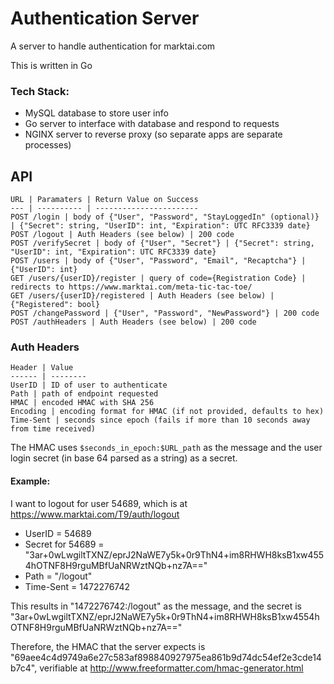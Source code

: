 # Authentication Server

A server to handle authentication for marktai.com

This is written in Go

### Tech Stack:
 *  MySQL database to store user info
 *  Go server to interface with database and respond to requests
 *  NGINX server to reverse proxy (so separate apps are separate processes)

## API

    URL | Paramaters | Return Value on Success
    --- | ---------- | -----------------------
    POST /login | body of {"User", "Password", "StayLoggedIn" (optional)} | {"Secret": string, "UserID": int, "Expiration": UTC RFC3339 date}
    POST /logout | Auth Headers (see below) | 200 code
    POST /verifySecret | body of {"User", "Secret"} | {"Secret": string, "UserID": int, "Expiration": UTC RFC3339 date}
    POST /users | body of {"User", "Password", "Email", "Recaptcha"} | {"UserID": int}
    GET /users/{userID}/register | query of code={Registration Code} | redirects to https://www.marktai.com/meta-tic-tac-toe/
    GET /users/{userID}/registered | Auth Headers (see below) | {"Registered": bool}
    POST /changePassword | {"User", "Password", "NewPassword"} | 200 code
    POST /authHeaders | Auth Headers (see below) | 200 code


### Auth Headers 
    Header | Value
    ------ | --------
    UserID | ID of user to authenticate
    Path | path of endpoint requested
    HMAC | encoded HMAC with SHA 256
    Encoding | encoding format for HMAC (if not provided, defaults to hex) 
    Time-Sent | seconds since epoch (fails if more than 10 seconds away from time received)

The HMAC uses `$seconds_in_epoch:$URL_path` as the message and the user login secret (in base 64 parsed as a string) as a secret.

#### Example:

I want to logout for user 54689, which is at https://www.marktai.com/T9/auth/logout

* UserID = 54689
* Secret for 54689 = "3ar+0wLwgiltTXNZ/eprJ2NaWE7y5k+0r9ThN4+im8RHWH8ksB1xw4554hOTNF8H9rguMBfUaNRWztNQb+nz7A=="
* Path = "/logout"
* Time-Sent = 1472276742

This results in "1472276742:/logout" as the message, and the secret is "3ar+0wLwgiltTXNZ/eprJ2NaWE7y5k+0r9ThN4+im8RHWH8ksB1xw4554hOTNF8H9rguMBfUaNRWztNQb+nz7A=="

Therefore, the HMAC that the server expects is "69aee4c4d9749a6e27c583af898840927975ea861b9d74dc54ef2e3cde14b7c4", verifiable at http://www.freeformatter.com/hmac-generator.html
